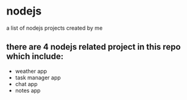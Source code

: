 # nodejs
a list of nodejs projects created by me

## there are 4 nodejs related project in this repo which include:
 * weather app
 * task manager app
 * chat app 
 * notes app
